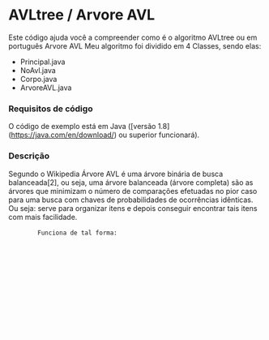 # AVLtree / Arvore AVL
Este código ajuda você a compreender como é o algoritmo AVLtree ou em português Arvore AVL
Meu algoritmo foi dividido em 4 Classes, sendo elas: 

  - Principal.java
  - NoAvl.java
  - Corpo.java
  - ArvoreAVL.java
  
### Requisitos de código
O código de exemplo está em Java ([versão 1.8] (https://java.com/en/download/) ou superior funcionará).

### Descrição
  Segundo o Wikipedia Árvore AVL é uma árvore binária de busca balanceada[2], ou seja, uma árvore balanceada (árvore completa) são as árvores que minimizam o número de comparações efetuadas no pior caso para uma busca com chaves de probabilidades de ocorrências idênticas.
  Ou seja: serve para organizar itens e depois conseguir encontrar tais itens com mais facilidade.
            
            Funciona de tal forma:
<img src="https://github.com/wesleyvicen/AVLtree/blob/master/imgs/AVLtree.gif">

